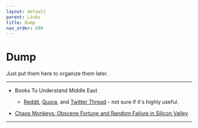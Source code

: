 ```yaml
---
layout: default
parent: Links
title: Dump
nav_order: 998
---
```


# Dump

Just put them here to organize them later.

---
- Books To Understand Middle East
	- [Reddit](https://www.reddit.com/r/geopolitics/comments/c7jxlu/book_recommendations_about_the_middle_east/), [Quora](https://www.quora.com/What-are-the-best-books-to-understand-middle-east), and [Twitter Thread](https://twitter.com/brianleroux/status/1393588109514731522) - not sure if it's highly useful.

- [Chaos Monkeys: Obscene Fortune and Random Failure in Silicon Valley](https://www.amazon.com/Chaos-Monkeys-Obscene-Fortune-Failure/dp/0062458191)

---
